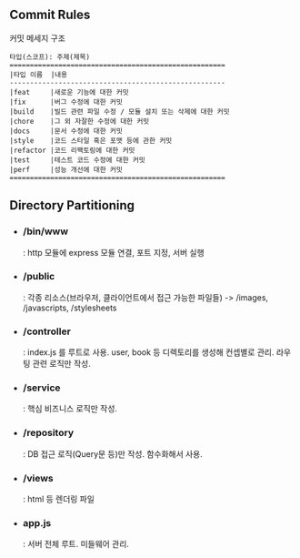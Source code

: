 ## Commit Rules
 커밋 메세지 구조
```
타입(스코프): 주제(제목)
=====================================================
|타입 이름  |내용                                       
-----------------------------------------------------
|feat     |새로운 기능에 대한 커밋                         
|fix      |버그 수정에 대한 커밋
|build    |빌드 관련 파일 수정 / 모듈 설치 또는 삭제에 대한 커밋
|chore    |그 외 자잘한 수정에 대한 커밋
|docs     |문서 수정에 대한 커밋
|style    |코드 스타일 혹은 포맷 등에 관한 커밋
|refactor |코드 리팩토링에 대한 커밋
|test     |테스트 코드 수정에 대한 커밋
|perf     |성능 개선에 대한 커밋
=====================================================
``` 

## Directory Partitioning
+ ### /bin/www  <br/>
  : http 모듈에 express 모듈 연결, 포트 지정, 서버 실행
+ ### /public  <br/>
  : 각종 리소스(브라우저, 클라이언트에서 접근 가능한 파일들) -> /images, /javascripts, /stylesheets
+ ### /controller  <br/>
  : index.js 를 루트로 사용. user, book 등 디렉토리를 생성해 컨셉별로 관리. 라우팅 관련 로직만 작성.
+ ### /service <br/>
  : 핵심 비즈니스 로직만 작성.
+ ### /repository
  : DB 접근 로직(Query문 등)만 작성. 함수화해서 사용.
+ ### /views <br/>
  : html 등 렌더링 파일
+ ### app.js <br/>
  : 서버 전체 루트. 미들웨어 관리.
